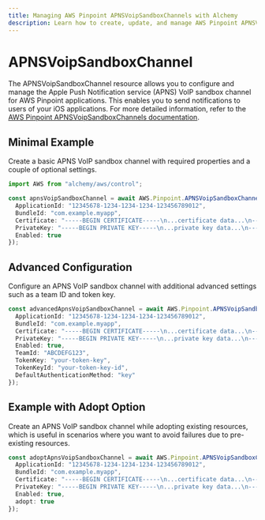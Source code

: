 ```yaml
---
title: Managing AWS Pinpoint APNSVoipSandboxChannels with Alchemy
description: Learn how to create, update, and manage AWS Pinpoint APNSVoipSandboxChannels using Alchemy Cloud Control.
---
```


# APNSVoipSandboxChannel

The APNSVoipSandboxChannel resource allows you to configure and manage the Apple Push Notification service (APNS) VoIP sandbox channel for AWS Pinpoint applications. This enables you to send notifications to users of your iOS applications. For more detailed information, refer to the [AWS Pinpoint APNSVoipSandboxChannels documentation](https://docs.aws.amazon.com/pinpoint/latest/userguide/).

## Minimal Example

Create a basic APNS VoIP sandbox channel with required properties and a couple of optional settings.

```ts
import AWS from "alchemy/aws/control";

const apnsVoipSandboxChannel = await AWS.Pinpoint.APNSVoipSandboxChannel("myApnsVoipSandboxChannel", {
  ApplicationId: "12345678-1234-1234-1234-123456789012",
  BundleId: "com.example.myapp",
  Certificate: "-----BEGIN CERTIFICATE-----\n...certificate data...\n-----END CERTIFICATE-----",
  PrivateKey: "-----BEGIN PRIVATE KEY-----\n...private key data...\n-----END PRIVATE KEY-----",
  Enabled: true
});
```

## Advanced Configuration

Configure an APNS VoIP sandbox channel with additional advanced settings such as a team ID and token key.

```ts
const advancedApnsVoipSandboxChannel = await AWS.Pinpoint.APNSVoipSandboxChannel("advancedApnsVoipSandboxChannel", {
  ApplicationId: "12345678-1234-1234-1234-123456789012",
  BundleId: "com.example.myapp",
  Certificate: "-----BEGIN CERTIFICATE-----\n...certificate data...\n-----END CERTIFICATE-----",
  PrivateKey: "-----BEGIN PRIVATE KEY-----\n...private key data...\n-----END PRIVATE KEY-----",
  Enabled: true,
  TeamId: "ABCDEFG123",
  TokenKey: "your-token-key",
  TokenKeyId: "your-token-key-id",
  DefaultAuthenticationMethod: "key"
});
```

## Example with Adopt Option

Create an APNS VoIP sandbox channel while adopting existing resources, which is useful in scenarios where you want to avoid failures due to pre-existing resources.

```ts
const adoptApnsVoipSandboxChannel = await AWS.Pinpoint.APNSVoipSandboxChannel("adoptApnsVoipSandboxChannel", {
  ApplicationId: "12345678-1234-1234-1234-123456789012",
  BundleId: "com.example.myapp",
  Certificate: "-----BEGIN CERTIFICATE-----\n...certificate data...\n-----END CERTIFICATE-----",
  PrivateKey: "-----BEGIN PRIVATE KEY-----\n...private key data...\n-----END PRIVATE KEY-----",
  Enabled: true,
  adopt: true
});
```